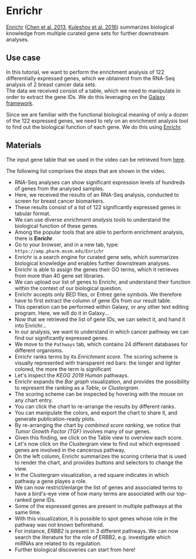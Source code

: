 # Enrichr

[Enrichr](https://amp.pharm.mssm.edu/Enrichr)
([Chen et al. 2013](https://doi.org/10.1186/1471-2105-14-128),
[Kuleshov et al. 2016](https://doi.org/10.1093/nar/gkw377)) summarizes
biological knowledge from multiple curated gene sets for further downstream
analyses.


## Use case

In this tutorial, we want to perform the enrichment analysis of 122
differentially expressed genes, which we obtainerd from the RNA-Seq analysis
of 2 breast cancer data sets.  
The data we received consist of a table, which we need to manipulate in order
to extract the gene IDs. We do this leveraging on the
[Galaxy framework](https://galaxyproject.org/).  

Since we are familiar with the functional biological meaning of only a dozen of
the 122 expressed genes, we need to rely on an enrichment analysis tool to find
out the biological function of each gene. We do this using
[Enrichr](https://amp.pharm.mssm.edu/Enrichr).


## Materials

The input gene table that we used in the video can be retrieved from
[here](https://raw.githubusercontent.com/destairdenbi/trainings/master/video-tutorials/data/expressed_genes.txt).

The following list comprises the steps that are shown in the video.
- RNA-Seq analyses can show significant expression levels of hundreds of genes
  from the analysed samples.
- Here, we received the results of an RNA-Seq analysis, conducted to screen for
  breast cancer biomarkers.
- These results consist of a list of 122 significantly expressed genes in
  tabular format.
- We can use diverse *enrichment analysis* tools to understand the biological
  function of these genes.
- Among the popular tools that are able to perform enrichment analysis, there
  is **Enrichr**.
- Go to your browser, and in a new tab, type:
  ``https://amp.pharm.mssm.edu/Enrichr``
- Enrichr is a search engine for curated gene sets, which summarizes biological
  knowledge and enables further downstream analyses.
- Enrichr is able to assign the genes their GO terms, which it retrieves from
  more than 40 gene set libraries.
- We can upload our list of genes to Enrichr, and understand their function
  within the context of our biological question.
- Enrichr accepts only BED files, or Entrez gene symbols. We therefore have to
  first extract the column of gene IDs from our result table.
- This operation can be performed within Galaxy, or any other text editing
  program. Here, we will do it in Galaxy...
- Now that we retrieved the list of gene IDs, we can select it, and hand it
  into Enrichr...
- In our analysis, we want to understand in which cancer pathway we can find
  our significantly expressed genes.
- We move to the ``Pathways`` tab, which contains 24 different databases for
  different organisms.
- Enrichr ranks terms by its *Enrichment score*. The scoring scheme is visually
  represented with transparent red bars: the longer and lighter colored, the
  more the term is significant
- Let's inspect the *KEGG 2019 Human* pathways.
- Enrichr expands the *Bar graph* visualization, and provides the possibility
  to represent the ranking as a *Table*, or *Clustergram*.
- The scoring scheme can be inspected by hovering with the mouse on any chart
  entry.
- You can click the chart to re-arrange the results by different ranks.
- You can manipulate the colors, and export the chart to share it, and generate
  publication-ready plots.
- By re-arranging the chart by *combined score ranking*, we notice that *Tumor
  Growth Factor (TGF)* involves many of our genes.
- Given this finding, we click on the Table view to overview each score.
- Let's now click on the Clustergram view to find out which expressed genes are
  involved in the cancerous pathway.
- On the left column, Enrichr summarizes the scoring criteria that is used to
  render the chart, and provides buttons and selectors to change the view.
- In the Clustergram visualization, a red square indicates in which pathway a
  gene playes a role.
- We can now restrict/enlarge the list of genes and associated terms to have a
  bird's-eye view of how many terms are associated with our top-ranked gene
  IDs.
- Some of the expressed genes are present in multiple pathways at the same
  time.
- With this visualization, it is possible to spot genes whose role in the
  pathway was not known beforehand.
- For instance, *ERBB2* is present in 3 different pathways. We can now search
  the literature for the role of ERBB2, e.g. investigate which miRNAs are
  related to its regulation.
- Further biological discoveries can start from here!
